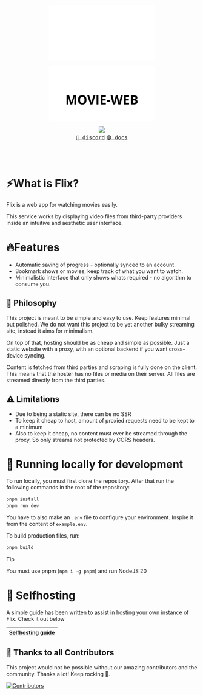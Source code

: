 
<p align="center"><img align="center" width="280" src="./.github/logo-dark.svg#gh-dark-mode-only"/></p>
<p align="center"><img align="center" width="280" src="./.github/logo-light.svg#gh-light-mode-only"/></p>
<p align="center">
  <img src="https://skillicons.dev/icons?i=react,vite,ts" />
  <br/>
  <a href="https://movie-web.github.io/links/discord"><kbd>🔵 discord</kbd></a> <a href="https://movie-web.github.io/docs"><kbd>🟢 docs</kbd></a>
</p>
<br/><br/>

# ⚡What is Flix?

Flix is a web app for watching movies easily.

This service works by displaying video files from third-party providers inside an intuitive and aesthetic user interface.

# 🔥Features

- Automatic saving of progress - optionally synced to an account.
- Bookmark shows or movies, keep track of what you want to watch.
- Minimalistic interface that only shows whats required - no algorithm to consume you.

## 🍄 Philosophy

This project is meant to be simple and easy to use. Keep features minimal but polished.
We do not want this project to be yet another bulky streaming site, instead it aims for minimalism.

On top of that, hosting should be as cheap and simple as possible. Just a static website with a proxy, with an optional backend if you want cross-device syncing.

Content is fetched from third parties and scraping is fully done on the client. This means that the hoster has no files or media on their server. All files are streamed directly from the third parties.

## ⚠️ Limitations

- Due to being a static site, there can be no SSR
- To keep it cheap to host, amount of proxied requests need to be kept to a minimum
- Also to keep it cheap, no content must ever be streamed through the proxy. So only streams not protected by CORS headers.

# 🧬 Running locally for development

To run locally, you must first clone the repository. After that run the following commands in the root of the repository:
```bash
pnpm install
pnpm run dev
```

You have to also make an `.env` file to configure your environment. Inspire it from the content of `example.env`.

To build production files, run:
```bash
pnpm build
```

> [!TIP]
> You must use pnpm (`npm i -g pnpm`) and run NodeJS 20

# 🥔 Selfhosting

A simple guide has been written to assist in hosting your own instance of Flix. Check it out below

|[Selfhosting guide](https://movie-web.github.io/docs)|
|---|

## 🤝 Thanks to all Contributors
This project would not be possible without our amazing contributors and the community. Thanks a lot! Keep rocking 🍻.

[![Contributors](https://contrib.rocks/image?repo=movie-web/movie-web)](https://github.com/movie-web/movie-web/graphs/contributors)

